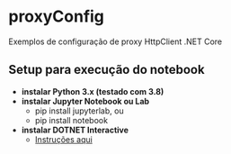 # proxyConfig
Exemplos de configuração de proxy HttpClient .NET Core

## Setup para execução do notebook
* **instalar Python 3.x (testado com 3.8)**
* **instalar Jupyter Notebook ou Lab**
  * pip install jupyterlab, ou 
  * pip install notebook
* **instalar DOTNET Interactive**
  * [Instruções aqui](https://github.com/dotnet/interactive/blob/master/docs/NotebooksLocalExperience.md)

